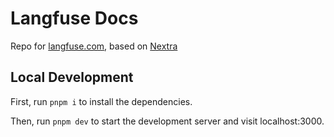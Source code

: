 # Langfuse Docs

Repo for [langfuse.com](https://langfuse.com), based on [Nextra](https://nextra.site/)

## Local Development

First, run `pnpm i` to install the dependencies.

Then, run `pnpm dev` to start the development server and visit localhost:3000.
